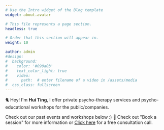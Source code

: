 ```yaml
---
# Use the Intro widget of the Blog template
widget: about.avatar

# This file represents a page section.
headless: true

# Order that this section will appear in.
weight: 10

author: admin
#design:
#  background:
#    color: '#090a0b'
#    text_color_light: true
#    video:
#      path:  # enter filename of a video in /assets/media
#  css_class: fullscreen
---
```


🐈 Hey! I'm **Hui Ting**, I offer private psycho-therapy services and psycho-educational workshops for the public/companies.

Check out our past events and workshops below :) 🌈
Check out "Book a session" for more information or [Click here](https://wa.me/<6590036004>) for a free consultation call. 
